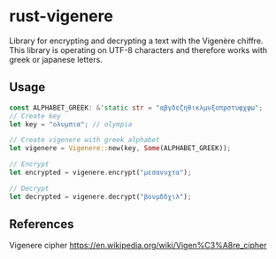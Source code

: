 # rust-vigenere
Library for encrypting and decrypting a text with the Vigenère chiffre.  
This library is operating on UTF-8 characters and therefore works with greek or japanese letters.

## Usage

```rust
const ALPHABET_GREEK: &'static str = "αβγδεζηθικλμνξοπρστυφχψω";
// Create key
let key = "ολυμπια"; // olympia

// Create vigenere with greek alphabet
let vigenere = Vigenere::new(key, Some(ALPHABET_GREEK));

// Encrypt
let encrypted = vigenere.encrypt("μεσανυχτα");

// Decrypt
let decrypted = vigenere.decrypt("βονμδδχιλ");
```

## References
Vigenere cipher https://en.wikipedia.org/wiki/Vigen%C3%A8re_cipher
